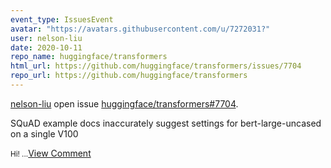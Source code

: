 ```yaml
---
event_type: IssuesEvent
avatar: "https://avatars.githubusercontent.com/u/7272031?"
user: nelson-liu
date: 2020-10-11
repo_name: huggingface/transformers
html_url: https://github.com/huggingface/transformers/issues/7704
repo_url: https://github.com/huggingface/transformers
---
```


<a href='https://github.com/nelson-liu' target='_blank'>nelson-liu</a> open issue <a href='https://github.com/huggingface/transformers/issues/7704' target='_blank'>huggingface/transformers#7704</a>.

<p>SQuAD example docs inaccurately suggest settings for bert-large-uncased on a single V100</p><small>Hi!...</small><a href='https://github.com/huggingface/transformers/issues/7704' target='_blank'>View Comment</a>